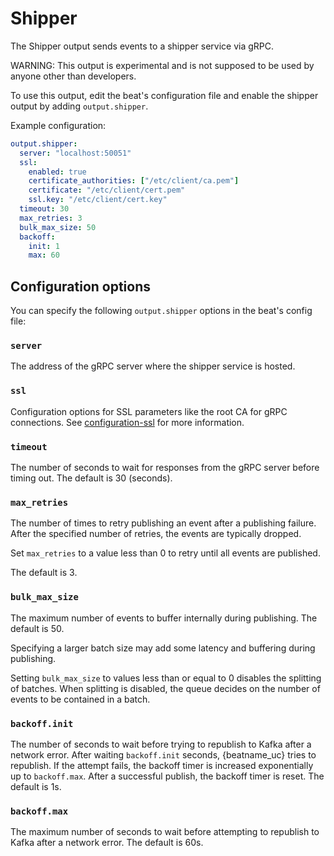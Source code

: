 # Shipper

The Shipper output sends events to a shipper service via gRPC.

WARNING: This output is experimental and is not supposed to be used by anyone other than developers.

To use this output, edit the beat's configuration file and enable the shipper output by adding `output.shipper`.

Example configuration:

```yaml
output.shipper:
  server: "localhost:50051"
  ssl:
    enabled: true
    certificate_authorities: ["/etc/client/ca.pem"]
    certificate: "/etc/client/cert.pem"
    ssl.key: "/etc/client/cert.key"
  timeout: 30
  max_retries: 3
  bulk_max_size: 50
  backoff:
    init: 1
    max: 60
```

## Configuration options

You can specify the following `output.shipper` options in the beat's config file:

### `server`

The address of the gRPC server where the shipper service is hosted.

### `ssl`

Configuration options for SSL parameters like the root CA for gRPC connections.
See [configuration-ssl](https://www.elastic.co/guide/en/beats/filebeat/current/configuration-ssl.html) for more information.

### `timeout`

The number of seconds to wait for responses from the gRPC server before timing
out. The default is 30 (seconds).

### `max_retries`

The number of times to retry publishing an event after a publishing failure.
After the specified number of retries, the events are typically dropped.

Set `max_retries` to a value less than 0 to retry until all events are published.

The default is 3.

### `bulk_max_size`

The maximum number of events to buffer internally during publishing. The default is 50.

Specifying a larger batch size may add some latency and buffering during publishing.

Setting `bulk_max_size` to values less than or equal to 0 disables the
splitting of batches. When splitting is disabled, the queue decides on the
number of events to be contained in a batch.

### `backoff.init`

The number of seconds to wait before trying to republish to Kafka
after a network error. After waiting `backoff.init` seconds, {beatname_uc}
tries to republish. If the attempt fails, the backoff timer is increased
exponentially up to `backoff.max`. After a successful publish, the backoff
timer is reset. The default is 1s.

### `backoff.max`

The maximum number of seconds to wait before attempting to republish to
Kafka after a network error. The default is 60s.
